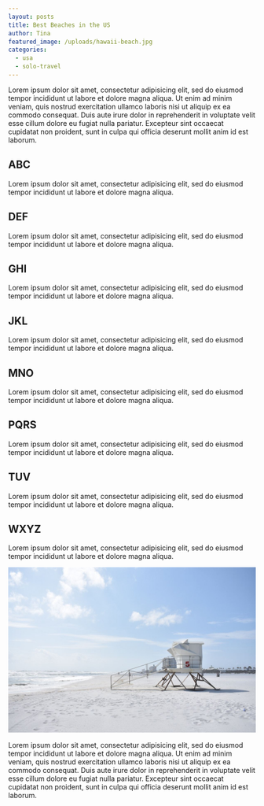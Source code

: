 ```yaml
---
layout: posts
title: Best Beaches in the US
author: Tina
featured_image: /uploads/hawaii-beach.jpg
categories:
  - usa
  - solo-travel
---
```



Lorem ipsum dolor sit amet, consectetur adipisicing elit, sed do eiusmod tempor incididunt ut labore et dolore magna aliqua. Ut enim ad minim veniam, quis nostrud exercitation ullamco laboris nisi ut aliquip ex ea commodo consequat. Duis aute irure dolor in reprehenderit in voluptate velit esse cillum dolore eu fugiat nulla pariatur. Excepteur sint occaecat cupidatat non proident, sunt in culpa qui officia deserunt mollit anim id est laborum.

## ABC

Lorem ipsum dolor sit amet, consectetur adipisicing elit, sed do eiusmod tempor incididunt ut labore et dolore magna aliqua.

## DEF

Lorem ipsum dolor sit amet, consectetur adipisicing elit, sed do eiusmod tempor incididunt ut labore et dolore magna aliqua.

## GHI

Lorem ipsum dolor sit amet, consectetur adipisicing elit, sed do eiusmod tempor incididunt ut labore et dolore magna aliqua.

## JKL

Lorem ipsum dolor sit amet, consectetur adipisicing elit, sed do eiusmod tempor incididunt ut labore et dolore magna aliqua.

## MNO

Lorem ipsum dolor sit amet, consectetur adipisicing elit, sed do eiusmod tempor incididunt ut labore et dolore magna aliqua.

## PQRS

Lorem ipsum dolor sit amet, consectetur adipisicing elit, sed do eiusmod tempor incididunt ut labore et dolore magna aliqua.

## TUV

Lorem ipsum dolor sit amet, consectetur adipisicing elit, sed do eiusmod tempor incididunt ut labore et dolore magna aliqua.

## WXYZ

Lorem ipsum dolor sit amet, consectetur adipisicing elit, sed do eiusmod tempor incididunt ut labore et dolore magna aliqua.

![](/uploads/versions/beaches---x----1200-800x---.jpg)

Lorem ipsum dolor sit amet, consectetur adipisicing elit, sed do eiusmod tempor incididunt ut labore et dolore magna aliqua. Ut enim ad minim veniam, quis nostrud exercitation ullamco laboris nisi ut aliquip ex ea commodo consequat. Duis aute irure dolor in reprehenderit in voluptate velit esse cillum dolore eu fugiat nulla pariatur. Excepteur sint occaecat cupidatat non proident, sunt in culpa qui officia deserunt mollit anim id est laborum.